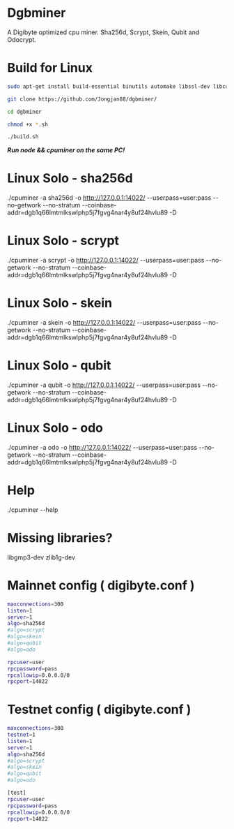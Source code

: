 # Dgbminer
A Digibyte optimized cpu miner. Sha256d, Scrypt, Skein, Qubit and Odocrypt.

# Build for Linux
```bash
sudo apt-get install build-essential binutils automake libssl-dev libcurl4-openssl-dev lib32z1-dev libjansson-dev libgmp-dev git

git clone https://github.com/Jongjan88/dgbminer/

cd dgbminer

chmod +x *.sh

./build.sh
```


***Run node && cpuminer on the same PC!***

# Linux Solo - sha256d
./cpuminer -a sha256d -o http://127.0.0.1:14022/ --userpass=user:pass --no-getwork --no-stratum --coinbase-addr=dgb1q66lmtmlkswlphp5j7fgvg4nar4y8uf24hvlu89 -D

# Linux Solo - scrypt
./cpuminer -a scrypt -o http://127.0.0.1:14022/ --userpass=user:pass --no-getwork --no-stratum --coinbase-addr=dgb1q66lmtmlkswlphp5j7fgvg4nar4y8uf24hvlu89 -D

# Linux Solo - skein
./cpuminer -a skein -o http://127.0.0.1:14022/ --userpass=user:pass --no-getwork --no-stratum --coinbase-addr=dgb1q66lmtmlkswlphp5j7fgvg4nar4y8uf24hvlu89 -D

# Linux Solo - qubit
./cpuminer -a qubit -o http://127.0.0.1:14022/ --userpass=user:pass --no-getwork --no-stratum --coinbase-addr=dgb1q66lmtmlkswlphp5j7fgvg4nar4y8uf24hvlu89 -D

# Linux Solo - odo
./cpuminer -a odo -o http://127.0.0.1:14022/ --userpass=user:pass --no-getwork --no-stratum --coinbase-addr=dgb1q66lmtmlkswlphp5j7fgvg4nar4y8uf24hvlu89 -D



# Help
./cpuminer --help

# Missing libraries?
libgmp3-dev zlib1g-dev

# Mainnet config ( digibyte.conf )
```bash
maxconnections=300
listen=1
server=1
algo=sha256d
#algo=scrypt
#algo=skein
#algo=qubit
#algo=odo

rpcuser=user
rpcpassword=pass
rpcallowip=0.0.0.0/0
rpcport=14022
```
# Testnet config ( digibyte.conf )
```bash
maxconnections=300
testnet=1
listen=1
server=1
algo=sha256d
#algo=scrypt
#algo=skein
#algo=qubit
#algo=odo

[test]
rpcuser=user
rpcpassword=pass
rpcallowip=0.0.0.0/0
rpcport=14022
```
